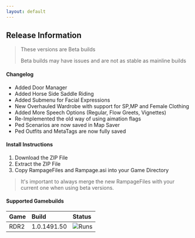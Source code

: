 ```yaml
---
layout: default
---
```


## Release Information

> These versions are Beta builds
>
> Beta builds may have issues and are not as stable as mainline builds

#### Changelog

*   Added Door Manager
*   Added Horse Side Saddle Riding
*   Added Submenu for Facial Expressions
*   New Overhauled Wardrobe with support for SP,MP and Female Clothing
*   Added More Speech Options (Regular, Flow Greets, Vignettes)
*   Re-Implemented the old way of using aimation flags
*   Ped Scenarios are now saved in Map Saver
*   Ped Outfits and MetaTags are now fully saved

#### Install Instructions

1.  Download the ZIP File
2.  Extract the ZIP File
3.  Copy RampageFiles and Rampage.asi into your Game Directory

> It's important to always merge the new RampageFiles with your current one when using beta versions.

#### Supported Gamebuilds

| Game         | Build             | Status|
|:-------------|:------------------|:------|
| RDR2         | 1.0.1491.50       | ![Runs](https://img.shields.io/badge/Runs-brightgreen)  |
